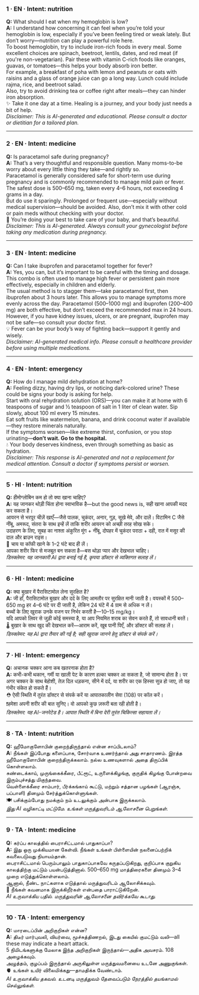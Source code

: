### 1 · EN · Intent: nutrition
**Q:** What should I eat when my hemoglobin is low?  
**A:** I understand how concerning it can feel when you’re told your hemoglobin is low, especially if you’ve been feeling tired or weak lately. But don’t worry—nutrition can play a powerful role here.  
To boost hemoglobin, try to include iron-rich foods in every meal. Some excellent choices are spinach, beetroot, lentils, dates, and red meat (if you're non-vegetarian). Pair these with vitamin C-rich foods like oranges, guavas, or tomatoes—this helps your body absorb iron better.  
For example, a breakfast of poha with lemon and peanuts or oats with raisins and a glass of orange juice can go a long way. Lunch could include rajma, rice, and beetroot salad.  
Also, try to avoid drinking tea or coffee right after meals—they can hinder iron absorption.  
✨ Take it one day at a time. Healing is a journey, and your body just needs a bit of help.  
*Disclaimer: This is AI-generated and educational. Please consult a doctor or dietitian for a tailored plan.*

---

### 2 · EN · Intent: medicine  
**Q:** Is paracetamol safe during pregnancy?  
**A:** That’s a very thoughtful and responsible question. Many moms-to-be worry about every little thing they take—and rightly so.  
Paracetamol is generally considered safe for short-term use during pregnancy and is commonly recommended to manage mild pain or fever. The safest dose is 500–650 mg, taken every 4–6 hours, not exceeding 4 grams in a day.  
But do use it sparingly. Prolonged or frequent use—especially without medical supervision—should be avoided. Also, don’t mix it with other cold or pain meds without checking with your doctor.  
💛 You’re doing your best to take care of your baby, and that’s beautiful.  
*Disclaimer: This is AI-generated. Always consult your gynecologist before taking any medication during pregnancy.*

---

### 3 · EN · Intent: medicine  
**Q:** Can I take ibuprofen and paracetamol together for fever?  
**A:** Yes, you can, but it’s important to be careful with the timing and dosage. This combo is often used to manage high fever or persistent pain more effectively, especially in children and elderly.  
The usual method is to stagger them—take paracetamol first, then ibuprofen about 3 hours later. This allows you to manage symptoms more evenly across the day. Paracetamol (500–1000 mg) and ibuprofen (200–400 mg) are both effective, but don’t exceed the recommended max in 24 hours.  
However, if you have kidney issues, ulcers, or are pregnant, ibuprofen may not be safe—so consult your doctor first.  
💡 Fever can be your body’s way of fighting back—support it gently and wisely.  
*Disclaimer: AI-generated medical info. Please consult a healthcare provider before using multiple medications.*

---

### 4 · EN · Intent: emergency  
**Q:** How do I manage mild dehydration at home?  
**A:** Feeling dizzy, having dry lips, or noticing dark-colored urine? These could be signs your body is asking for help.  
Start with oral rehydration solution (ORS)—you can make it at home with 6 teaspoons of sugar and ½ teaspoon of salt in 1 liter of clean water. Sip slowly, about 100 ml every 15 minutes.  
Eat soft fruits like watermelon, banana, and drink coconut water if available—they restore minerals naturally.  
If the symptoms worsen—like extreme thirst, confusion, or you stop urinating—**don’t wait. Go to the hospital.**  
💧 Your body deserves kindness, even through something as basic as hydration.  
*Disclaimer: This response is AI-generated and not a replacement for medical attention. Consult a doctor if symptoms persist or worsen.*

---

### 5 · HI · Intent: nutrition  
**Q:** हीमोग्लोबिन कम हो तो क्या खाना चाहिए?  
**A:** यह जानकर थोड़ी चिंता होना स्वाभाविक है—but the good news is, सही खाना आपकी मदद कर सकता है।  
आयरन से भरपूर चीज़ें खाएँ—जैसे पालक, चुकंदर, अनार, गुड़, सूखे मेवे, और दालें। विटामिन C जैसे नींबू, अमरूद, संतरा के साथ इन्हें लें ताकि शरीर आयरन को अच्छी तरह सोख सके।  
उदाहरण के लिए, सुबह का नाश्ता अंकुरित मूंग + नींबू, दोपहर में चुकंदर पराठा + दही, रात में मसूर की दाल और ब्राउन राइस।  
📌 चाय या कॉफी खाने के 1–2 घंटे बाद ही लें।  
आपका शरीर फिर से मजबूत बन सकता है—बस थोड़ा प्यार और देखभाल चाहिए।  
*डिस्क्लेमर: यह जानकारी AI द्वारा बनाई गई है, कृपया डॉक्टर से व्यक्तिगत सलाह लें।*

---

### 6 · HI · Intent: medicine  
**Q:** क्या बुखार में पैरासिटामोल लेना सुरक्षित है?  
**A:** जी हाँ, पैरासिटामोल बुखार और दर्द के लिए आमतौर पर सुरक्षित मानी जाती है। वयस्कों में 500–650 mg हर 4–6 घंटे पर दी जाती है, लेकिन 24 घंटे में 4 ग्राम से अधिक न लें।  
बच्चों के लिए खुराक उनके वजन पर निर्भर करती है—10–15 mg/kg।  
यदि आपको लिवर से जुड़ी कोई समस्या है, या आप नियमित शराब का सेवन करते हैं, तो सावधानी बरतें।  
🌡️ बुखार के साथ खुद की देखभाल करें—आराम करें, खूब पानी पिएँ, और डॉक्टर की सलाह लें।  
*डिस्क्लेमर: यह AI द्वारा तैयार की गई है; सही खुराक जानने हेतु डॉक्टर से संपर्क करें।*

---

### 7 · HI · Intent: emergency  
**Q:** अचानक चक्कर आना कब खतरनाक होता है?  
**A:** कभी-कभी थकान, गर्मी या खाली पेट के कारण हल्का चक्कर आ सकता है, जो सामान्य होता है। पर अगर चक्कर के साथ बेहोशी, तेज़ दिल धड़कना, सीने में दर्द, या शरीर का एक हिस्सा सुन्न हो जाए, तो यह गंभीर संकेत हो सकते हैं।  
⛑️ ऐसी स्थिति में तुरंत डॉक्टर से संपर्क करें या आपातकालीन सेवा (108) पर कॉल करें।  
❗हमेशा अपनी शरीर की बात सुनिए। वो आपको कुछ ज़रूरी बता रही होती है।  
*डिस्क्लेमर: यह AI-जनरेटेड है। आपात स्थिति में बिना देरी तुरंत चिकित्सा सहायता लें।*

---

### 8 · TA · Intent: nutrition  
**Q:** ஹீமோகுளோபின் குறைந்திருந்தால் என்ன சாப்பிடலாம்?  
**A:** நீங்கள் இப்போது களைப்பாக, சோர்வாக உணர்ந்தால் அது சாதாரணம். இரத்த ஹீமோகுளோபின் குறைந்திருக்கலாம். நல்ல உணவுகளால் அதை திருப்பிக் கொள்ளலாம்.  
சுண்டைக்காய், முருங்கைக்கீரை, பீட்ரூட், உருளைக்கிழங்கு, குருதிக் கிழங்கு போன்றவை இரும்புச்சத்து மிகுந்தவை.  
வெள்ளைக்கீரை சாம்பார், பீர்க்கங்காய் கூட்டு, மற்றும் சத்தான பழங்கள் (ஆரஞ்சு, பப்பாளி) தினமும் சேர்த்துக்கொள்ளுங்கள்.  
🍽️ பசிக்கும்போது நமக்கும் நம் உடலுக்கும் அன்பாக இருக்கலாம்.  
*இது AI வழிகாட்டி மட்டுமே. உங்கள் மருத்துவரிடம் ஆலோசனை பெறுங்கள்.*

---

### 9 · TA · Intent: medicine  
**Q:** கர்ப்ப காலத்தில் பைராசிட்டமால் பாதுகாப்பா?  
**A:** இது ஒரு முக்கியமான கேள்வி. நீங்கள் உங்கள் பிள்ளையின் நலனைப்பற்றிக் கவலைபடுவது நியாயம்தான்.  
பைராசிட்டமால் பெரும்பாலும் பாதுகாப்பாகவே கருதப்படுகிறது, குறிப்பாக குறுகிய காலத்திற்கு மட்டும் பயன்படுத்தினால். 500–650 mg மாத்திரைகளை தினமும் 3–4 முறை எடுத்துக்கொள்ளலாம்.  
ஆனால், நீண்ட நாட்களாக எடுத்தால் மருத்துவரிடம் ஆலோசிக்கவும்.  
👶 நீங்கள் கவனமாக இருக்கிறீர்கள் என்பதை பாராட்டுகிறேன்.  
*AI உருவாக்கிய பதில். மருத்துவரின் ஆலோசனை தவிர்க்கவே கூடாது.*

---

### 10 · TA · Intent: emergency  
**Q:** மாரடைப்பின் அறிகுறிகள் என்ன?  
**A:** திடீர் மார்புவலி, வியர்வை, மூச்சுத்திணறல், இடது கையில் குமட்டும் வலி—all these may indicate a heart attack.  
5 நிமிடங்களுக்கு மேலாக இந்த அறிகுறிகள் இருந்தால்—அதிக அவசரம். 108 அழைக்கவும்.  
அழுத்தம், குழப்பம் இருந்தால் அருகிலுள்ள மருத்துவமனையை உடனே அணுகுங்கள்.  
🫀 உங்கள் உயிர் விலைமிக்கது—தாமதிக்க வேண்டாம்.  
*AI உருவாக்கிய தகவல். உடனடி மருத்துவம் தேவைப்படும் நேரத்தில் தயங்காமல் செல்லுங்கள்.*
